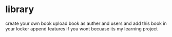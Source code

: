 # library

create your own book
upload book as auther and users and add this book in your locker
append features if you wont becuase its my learning project

